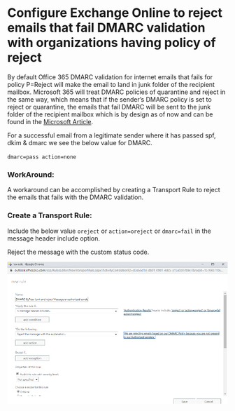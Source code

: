 # Configure Exchange Online to reject emails that fail DMARC validation with organizations having policy of reject

By default Office 365 DMARC validation for internet emails that fails for policy P=Reject will make the email to land in junk folder of the recipient mailbox. Microsoft 365 will treat DMARC policies of quarantine and reject in the same way, which means that if the sender’s DMARC policy is set to reject or quarantine, the emails that fail DMARC will be sent to the junk folder of the recipient mailbox which is by design as of now and can be found in the [Microsoft Article](https://docs.microsoft.com/en-us/microsoft-365/security/office-365-security/use-dmarc-to-validate-email?view=o365-worldwide#how-microsoft-365-handles-outbound-email-that-fails-dmarc).

For a successful email from a legitimate sender where it has passed spf, dkim & dmarc we see the below value for DMARC.

`dmarc=pass action=none`

### WorkAround:

A workaround can be accomplished by creating a Transport Rule to reject the emails that fails with the DMARC validation.

### Create a Transport Rule:

Include the below value `oreject` or `action=oreject` or `dmarc=fail` in the message header include option.

Reject the message with the custom status code.

![Transport Rule](https://github.com/duocircle/Office365-Phishing-Rules/blob/master/assets/img/reject2.png)